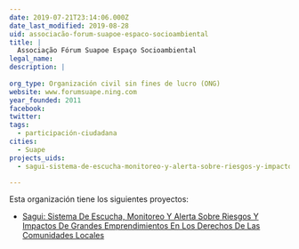 ```yaml
---
date: 2019-07-21T23:14:06.000Z
date_last_modified: 2019-08-28
uid: associacão-forum-suapoe-espaco-socioambiental
title: |
  Associação Fórum Suapoe Espaço Socioambiental
legal_name: 
description: |
  
org_type: Organización civil sin fines de lucro (ONG)
website: www.forumsuape.ning.com
year_founded: 2011
facebook: 
twitter: 
tags:
  - participación-ciudadana
cities: 
  - Suape
projects_uids:
  - sagui-sistema-de-escucha-monitoreo-y-alerta-sobre-riesgos-y-impactos-de-grandes-emprendimientos-en-los-derechos-de-las-comunidades-locales

---
```


Esta organización tiene los siguientes proyectos:

- [Sagui: Sistema De Escucha, Monitoreo Y Alerta Sobre Riesgos Y Impactos De Grandes Emprendimientos En Los Derechos De Las Comunidades Locales](/proyectos/sagui-sistema-de-escucha-monitoreo-y-alerta-sobre-riesgos-y-impactos-de-grandes-emprendimientos-en-los-derechos-de-las-comunidades-locales)
